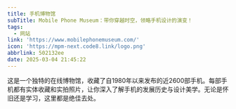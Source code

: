 ```yaml
---
title: 手机博物馆
subTitle: Mobile Phone Museum：带你穿越时空，领略手机设计的演变！
tags:
  - 网站
link: 'https://www.mobilephonemuseum.com/'
icon: 'https://mpm-next.code8.link/logo.png'
abbrlink: 502132ee
date: 2025-03-04 21:45:22
---
```


这是一个独特的在线博物馆，收藏了自1980年以来发布的近2600部手机。每部手机都有实体收藏和实拍照片，让你深入了解手机的发展历史与设计美学。无论是怀旧还是学习，这里都是绝佳去处。